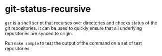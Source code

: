 # git-status-recursive

`gsr` is a shell script that recurses over directories and checks status of the git repositories.
It can be used to quickly ensure that all underlying repositories are synced to origin.

Run `make sample` to test the output of the command on a set of test repositories.